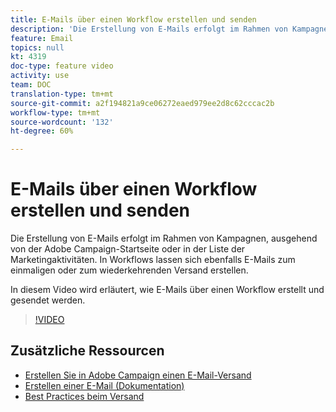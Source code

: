 ```yaml
---
title: E-Mails über einen Workflow erstellen und senden
description: 'Die Erstellung von E-Mails erfolgt im Rahmen von Kampagnen, ausgehend von der Adobe Campaign-Startseite oder in der Liste der Marketingaktivitäten. In Workflows lassen sich ebenfalls E-Mails zum einmaligen oder zum wiederkehrenden Versand erstellen. In diesem Video wird das Erstellen eines E-Mail-Versands auf der Homepage erläutert. '
feature: Email
topics: null
kt: 4319
doc-type: feature video
activity: use
team: DOC
translation-type: tm+mt
source-git-commit: a2f194821a9ce06272eaed979ee2d8c62cccac2b
workflow-type: tm+mt
source-wordcount: '132'
ht-degree: 60%

---
```



# E-Mails über einen Workflow erstellen und senden

Die Erstellung von E-Mails erfolgt im Rahmen von Kampagnen, ausgehend von der Adobe Campaign-Startseite oder in der Liste der Marketingaktivitäten. In Workflows lassen sich ebenfalls E-Mails zum einmaligen oder zum wiederkehrenden Versand erstellen.

In diesem Video wird erläutert, wie E-Mails über einen Workflow erstellt und gesendet werden.

>[!VIDEO](https://video.tv.adobe.com/v/31465?quality=12)

## Zusätzliche Ressourcen

* [Erstellen Sie in Adobe Campaign einen E-Mail-Versand](/help/communication-channels/email/create-email-from-homepage.md)
* [Erstellen einer E-Mail (Dokumentation)](https://docs.adobe.com/content/help/en/campaign-standard/using/communication-channels/email-messages/creating-an-email.html)
* [Best Practices beim Versand](https://docs.campaign.adobe.com/doc/standard/getting_started/de/ACS_DeliveryBestPractices.html)
